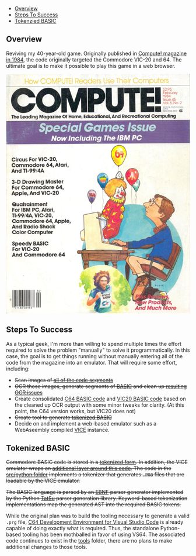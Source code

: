 * [Overview](#overview)
* [Steps To Success](#steps-to-success)
* [Tokenzied BASIC](#tokenized-basic)

## Overview

Reviving my 40-year-old game.  Originally published in
[Compute! magazine in 1984](https://archive.org/details/1984-02-compute-magazine/page/n63/mode/2up),
the code originally targeted the Commodore VIC-20 and 64.  The ultimate
goal is to make it possible to play this game in a web browser.

![Compute Magazine Cover Image](cover.png "Compute Magazine Cover Image")

## Steps To Success

As a typical geek, I'm more than willing to spend multiple times the effort required to solve the problem "manually" to solve it programmatically.  In this case, the goal is to get things running without manually entering all of the code from the magazine into an emulator.  That will require some effort, including:

* ~~Scan images of [all of the code segments](./original-sources/)~~
* ~~OCR those images, generate segments of [BASIC](https://www.c64-wiki.com/wiki/BASIC#BASIC_V2.0_of_C64) and clean up [resulting OCR issues](./original-sources/)~~
* Create consolidated [C64 BASIC code](./c64/) and [VIC20 BASIC code](./vic20/) based on the cleaned up OCR output with some minor tweaks for clarity.  (At this point, the C64 version works, but VIC20 does not)
* ~~Create tool to generate [tokenized BASIC](#tokenized-basic)~~
* Decide on and implement a web-based emulator such as a WebAseembly compiled [VICE](https://vice-emu.sourceforge.io/) instance.

## Tokenized BASIC

~~Commodore BASIC code is stored in a [tokenized form](https://www.c64-wiki.com/wiki/BASIC_token).  In addition, the VICE emulator wraps an [additional layer around this code](https://vice-emu.sourceforge.io/vice_17.html#SEC428).  The code in the [src/python folder](./tools/) implements a tokenizer that generates `.P00` files that are loadable by the VICE emulator.~~

~~The BASIC language is parsed by an [EBNF](https://en.wikipedia.org/wiki/Extended_Backus%E2%80%93Naur_form) parser generator implemented by the Python [TatSu](https://tatsu.readthedocs.io/en/stable/intro.html) parser generation library.  Keyword-based tokenization implementations map the generated AST into the required BASIC tokens.~~

While the original plan was to build the tooling necessary to generate a valid `.prg` file, [C64 Development Environment for Visual Studio Code](https://github.com/rolandshacks/vs64) is already capable of doing exactly what is required.  Thus, the standalone Python-based tooling has been mothballed in favor of using VS64.  The associated code continues to exist in the [tools](./tools/) folder, there are no plans to make additional changes to those tools.

